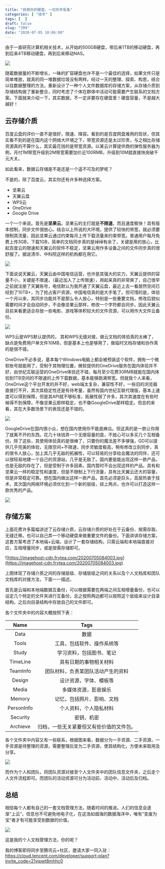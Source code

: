 ```yaml
---
title: "拯救你的硬盘，一切井井有条"
categories: [ "技术" ]
tags: [  ]
draft: false
slug: "399"
date: "2020-07-05 10:06:00"
---
```


由于一直研究计算机相关技术，从开始的500GB硬盘，带后来1TB的移动硬盘，再到后来4TB移动硬盘，再到后来移动NAS。

![](https://imagehost-cdn.frytea.com/20200705100710.png)

随着数据量的不断增长，一昧的扩容硬盘也许不是一个最佳的选择，如果文件只是简单堆放，就真的同一堆数据垃圾没有两样。经过一天的整理、探索、构思，结合以往数据整理的方法，重新设计了一种个人文件数据库的存储方案，从存储介质到存储结构做了重新整合，同时考虑了个体在群体中活动可能需要产生联系的文档方案。下面就来介绍一下，其实数据，不一定非要存在硬盘里！硬盘容量，不是越大越好！

## 云存储介质

百度云盘的评价一直不是很好，限速、降容。看到的是百度网盘难用的现状，但其实看不到的是在国内这个网络大环境之下，带宽资源还是太过珍贵，与之相比存储资源真的不算什么，其实最花钱的是带宽资源。以某云计算提供商的弹性服务器为例，月付1M带宽升级到2M带宽需要加价近100RMB，升级到10M就直接快突破千元大关。

如此看来，数据云存储是不是还是一个遥不可及的梦呢？

不是的，除了百度云，其实你还有许多种选择方案。

- 坚果云
- 天翼云盘
- WPS云
- OneDrive
- Google Drive

一个一个来说。首先是**坚果云**。坚果云的主打就是**不限速**，而且速度极快！具有版本控制，同步文件很放心。结合以上所说的大环境，提供了较快的带宽，就必须要限制其流量，因此坚果云通过约束每月上传下载流量来约束带宽。普通用户每月免费上传3GB，下载1GB，简单的文档同步真的是绰绰有余了，关键是用的放心，比起百度云的限速和天翼云的软件不稳定，坚果云用作多设备之间的文件同步真的很舒服了。据说清华、中科院这样的机构都在用它。

![](https://imagehost-cdn.frytea.com/20200705100841.png)

下面说说天翼云，天翼云由中国电信运营，也许是其强大的实力，天翼云提供的容量不小，关键是不限速，（最近加入了上传限速），用起来真的非常爽了，自己很早之前就注册了天翼账号，电信默认为我开通了天翼云盘，最近上去一看居然空间已经到了10TB+，为了抢占客户资源，中国电信真的是大手笔了。但可惜的是，体验一个月以来，其同步功能并不是那么令人放心，特别是一些重要文档，修改后貌似需要时间才会自动同步，不会像坚果云那样，修改一个字符都会同步。因此天翼云目前来看更适合存放一些电影、游戏等体积较大的文件资源，可以用作大文件云备份。

![](https://imagehost-cdn.frytea.com/20200705100903.png)

WPS云是WPS默认提供的， 其和WPS无缝对接，做云文档的体验真的太棒了，缺点是免费用户单文件10MB，但是基本上也是够用了，做临时文档存储和协作真的是很不错。

OneDrive不必多说，基本每个Windows电脑上都会被预装这个软件，拥有一个微软账号就能用了，受制于其物理位置，微软提供的OneDrive服务在国内体验并不好，由世纪互联运营的OneDrive体验还不错，每月至少花费30RMB就能在国内体验到1TB空间的不限速的上传下载数据，基本能够跑满带宽。但就我个人来看，OneDrive这个平台开发的并不好，web端太复杂，兼容性不好，一些旧的浏览器直接打不开，其次其稳定性还是有待考量，虽然有国内世纪互联代理版，基本上速度可以得到保障，但是其API就不够标准，拓展性弱了许多，其次其速度在有些时候得不到保障，不像坚果云那样稳定，也不像GoogleDrive那样稳定。但总的来看，其在大多数场景下的表现还是不错的。

![](https://imagehost-cdn.frytea.com/20200705100953.png)

GoogleDrive在国内很小众，想在国内使用你不能是麻瓜。但这真的是一款让你用了就离不开的东西。花几十块钱弄一个无限容量的盘，不放心可以多买几个互相备份。除了这些，其使用体验真的是很棒了，只要你的魔法差不多够强，GD可以提供几乎完美的体验，无限空间+不限速，同步灵敏度极高，稍有修改立刻同步，真的很令人放心，加上其几乎无敌的拓展性，可以轻易的分享给会魔法的同伴，还可以很轻易地建一个自己的资源站，几乎是无敌了。国内要是能出现这样一款产品，也是无敌的存在了，但是受制于许多因素，国内暂时不会出现这样的产品。具有和坚果云一样的稳定性和速度，但是不限制上下行流量，具有比天翼云还大的容量，但是非常稳定可靠。想在国内做出这样一款产品，首先必须是巨头，高层热衷于技术，其次国内网络环境必须优化到一个新的层级，综上两点，也许可以打造这样一款优秀的产品。

![](https://imagehost-cdn.frytea.com/20200705101026.png)

## 存储方案

上面花费许多篇幅讲述了云存储介质，云存储介质的好处在于云备份、按需存取、无缝迁移。也可以自己弄一个移动硬盘来做重要文件的备份。下面讲讲存储方案，这套方案考虑了本地端+云端，设计了一套存储结构，只需云端和本地端直接对应，互相增量同步，或是按需存储即可。

![https://imagehost-cdn.frytea.com/20200705084003.jpg](https://imagehost-cdn.frytea.com/20200705084003.jpg)

上图体现了存储介质之间的存储层级、存储层级之间的关系以及个人文档库和团队文档库的对接方法，下面一一描述。

首先是云端和本地端数据互备份，可以根据需要在两端之间互相增量备份，也可以设定几个特定的文件夹进行互备份，总之按照两边都可以按照这个层级来设计目录结构，之后向目录结构中存放自己的文件即可。

各个文件夹中的内容大概按照下表：

Name | Tags
:--: | :--:
Data | 数据
Tools | 工具，包括软件、操作系统等
Study | 学习资料，包括图书、笔记
TimeLine | 具有日期的事物相关材料
TeamInfo | 团队材料，负责某团队活动产生的资料
Design | 设计资源，字体、模板等
Media | 多媒体资源，影音娱乐
Memory | 记忆，包括照片、影响、文档
PersonInfo | 个人资料，个人隐私材料
Security | 密钥、机密
Archieve | 归档，一些无关紧要但又有些价值的文件包。

各个文件夹中内容又有一些联系，根据图来看，数据分为一手资源、二手资源，一手资源是待整理的资源，需要整理后变为二手资源，使其结构化，方便未来取用及分享。

![](https://imagehost-cdn.frytea.com/20200705101055.png)

而作为个人和团队，将团队资源对接至个人文件夹中的团队信息文件夹，之后走个人文件流程即可。而团队的活动资源可分为活动前、活动中、活动后及归档。

## 总结

相信每个人都有自己的一套文档管理方法，随着时间的推进。人们的信息会逐渐“上云”，信息也不可避免地电子化，在这浩如烟海的数据海洋中，唯有“变废为宝”者才有可能享受到数据的价值。

![](https://imagehost-cdn.frytea.com/20200705101136.png)

这是我的个人文档管理方法，你的呢？

我的博客即将同步至腾讯云+社区，邀请大家一同入驻：https://cloud.tencent.com/developer/support-plan?invite_code=21yjpwt8mhhc0